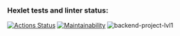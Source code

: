 ### Hexlet tests and linter status:
[![Actions Status](https://github.com/elizablok/backend-project-lvl1/workflows/hexlet-check/badge.svg)](https://github.com/elizablok/backend-project-lvl1/actions)
[![Maintainability](https://api.codeclimate.com/v1/badges/b92df93d6a547860a70d/maintainability)](https://codeclimate.com/github/elizablok/backend-project-lvl1/maintainability)
![backend-project-lvl1](https://github.com/elizablok/backend-project-lvl1/actions/workflows/make-lint/badge.svg)
